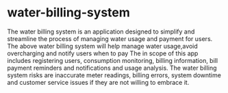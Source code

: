 # water-billing-system
The water billing system is an application designed to simplify and streamline the process of managing water usage and payment for users.
The above water billing system will help manage water usage,avoid overcharging and notify users when to pay 
The in scope of this app includes registering users, consumption monitoring, billing information, bill payment reminders and notifications and usage analysis.
The water billing system risks are inaccurate meter readings, billing errors, system downtime and customer service issues if they are not willing to embrace it.
